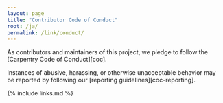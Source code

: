 ```yaml
---
layout: page
title: "Contributor Code of Conduct"
root: /ja/
permalink: /link/conduct/
---
```

As contributors and maintainers of this project,
we pledge to follow the [Carpentry Code of Conduct][coc].

Instances of abusive, harassing, or otherwise unacceptable behavior
may be reported by following our [reporting guidelines][coc-reporting].

{% include links.md %}

